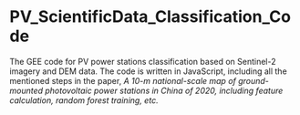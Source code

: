 # PV_ScientificData_Classification_Code
The GEE code for PV power stations classification based on Sentinel-2 imagery and DEM data. The code is written in JavaScript, including all the mentioned steps in the paper, <em>A 10-m national-scale map of ground-mounted photovoltaic power stations in China of 2020<em>, including feature calculation, random forest training, etc.
